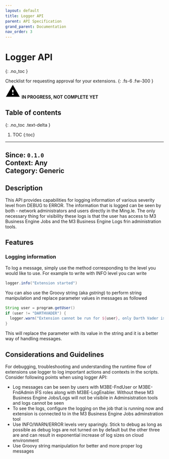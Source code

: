 ```yaml
---
layout: default
title: Logger API
parent: API Specification
grand_parent: Documentation
nav_order: 3
---
```


# Logger API
{: .no_toc }

Checklist for requesting approval for your extensions.
{: .fs-6 .fw-300 }
![](/assets/images/warning-24px.svg) **️IN PROGRESS, NOT COMPLETE YET**

## Table of contents
{: .no_toc .text-delta }

1. TOC
{:toc}

---

**Since**: `0.1.0`  
**Context**: Any  
**Category**: Generic  
---
## Description
This API provides capabilities for logging information of various severity level from DEBUG to ERROR. The
information that is logged can be seen by both - network administrators and users directly in the Ming.le. The only necessary thing for visibility these logs is that the user has access to M3 Business Engine Jobs and the M3 Business Engine Logs frin administration tools.


## Features

### Logging information
To log a message, simply use the method corresponding to the level you would like to use. For example to write with INFO
level you can write
```groovy
logger.info("Extension started")
```

You can also use the Groovy string (aka _gstring_) to perform string manipulation and replace parameter values in messages
as followed
```groovy
String user = program.getUser()
if (user != "DARTHVADER") {
  logger.warn("Extension cannot be run for ${user}, only Darth Vader is allowed!")
}
```

This will replace the parameter with its value in the string and it is a better way of handling messages.

## Considerations and Guidelines
For debugging, troubleshooting and understanding the runtime flow of extensions use logger to log important
actions and contexts in the scripts. Consider following points when using logger API:

* Log messages can be seen by users with M3BE-FndUser or M3BE-FndAdmin IFS roles along with M3BE-LogEnabler. Without
    these M3 Business Engine Jobs/Logs will not be visibile in Adminsistration tools and logs cannot be seen
* To see the logs, configure the logging on the job that is running now and extension is connected to in the M3 Business
    Engine Jobs adminstration tool
* Use INFO/WARN/ERROR levels very sparingly. Stick to debug as long as possible as debug logs are not turned on by
    default but the other three are and can result in exponential increase of log sizes on cloud environment
* Use Groovy string manipulation for better and more proper log messages
